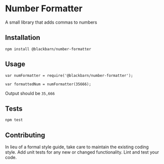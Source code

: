 Number Formatter
=========

A small library that adds commas to numbers

## Installation

  `npm install @blackbarn/number-formatter`

## Usage

    var numFormatter = require('@blackbarn/number-formatter');

    var formattedNum = numFormatter(35666);


  Output should be `35,666`


## Tests

  `npm test`

## Contributing

In lieu of a formal style guide, take care to maintain the existing coding style. Add unit tests for any new or changed functionality. Lint and test your code.

